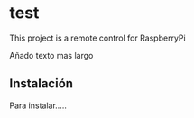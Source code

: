 # test

This project is a remote control for RaspberryPi

Añado texto mas largo

## Instalación

Para instalar.....
